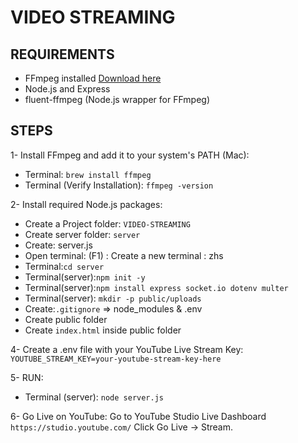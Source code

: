 # VIDEO STREAMING

## REQUIREMENTS

- FFmpeg installed [Download here](https://ffmpeg.org/download.html)
- Node.js and Express
- fluent-ffmpeg (Node.js wrapper for FFmpeg)

## STEPS

1- Install FFmpeg and add it to your system's PATH (Mac):

- Terminal: `brew install ffmpeg`
- Terminal (Verify Installation): `ffmpeg -version`

2- Install required Node.js packages:

- Create a Project folder: `VIDEO-STREAMING`
- Create server folder: `server`
- Create: server.js
- Open terminal: (F1) : Create a new terminal : zhs
- Terminal:`cd server`
- Terminal(server):`npm init -y`
- Terminal(server):`npm install express socket.io dotenv multer`
- Terminal(server): `mkdir -p public/uploads`
- Create:`.gitignore` => node_modules & .env
- Create public folder
- Create `index.html` inside public folder

4- Create a .env file with your YouTube Live Stream Key:
`YOUTUBE_STREAM_KEY=your-youtube-stream-key-here`

5- RUN:

- Terminal (server): `node server.js`

6- Go Live on YouTube:
Go to YouTube Studio Live Dashboard `https://studio.youtube.com/`
Click Go Live → Stream.

